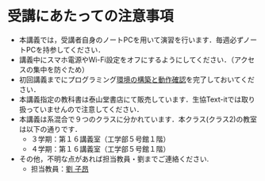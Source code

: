 # 受講にあたっての注意事項

* 本講義では，受講者自身のノートPCを用いて演習を行います．毎週必ずノートPCを持参してください．
* 講義中にスマホ電源やWi-Fi設定をオフにするようにしてください．（アクセスの集中を防ぐため）
* 初回講義までにプログラミング[環境の構築と動作確認](https://zi-ang-liu.github.io/jb-c-programming/contents/environment_setup.html#)を完了しておいてください．
* 本講義指定の教科書は泰山堂書店にて販売しています．生協Text-itでは取り扱っていませんので注意してください．
* 本講義は系混合で９つのクラスに分かれています．本クラス(クラス2)の教室は以下の通りです．
  * ３学期：第１６講義室（工学部５号館１階）
  * ４学期：第１６講義室（工学部５号館１階）
* その他，不明な点があれば担当教員・劉までご連絡ください. 
  * 担当教員：[劉 子昂](https://zi-ang-liu.github.io/)